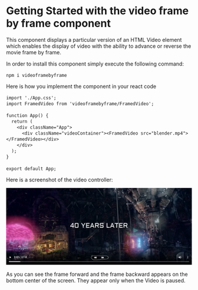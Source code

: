 # Getting Started with the video frame by frame component

This component displays a particular version of an HTML Video element which enables the display of video with the ability to advance or reverse the movie frame by frame.

In order to install this component simply execute the following command:
```
npm i videoframebyframe
```

Here is how you implement the component in your react code

```
import './App.css';
import FramedVideo from 'videoframebyframe/FramedVideo';

function App() {
  return (
    <div className="App">
      <div className="videoContainer"><FramedVideo src="blender.mp4"></FramedVideo></div>
    </div>
  );
}

export default App;
```
Here is a screenshot of the video controller:

![Video screenshot](/screenshot.png "Video screenshot")

As you can see the frame forward and the frame backward appears on the bottom center of the screen. They appear only when the Video is paused.